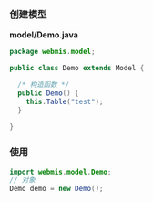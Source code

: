 ### 创建模型
**model/Demo.java**
```java
package webmis.model;

public class Demo extends Model {

  /* 构造函数 */
  public Demo() {
    this.Table("test");
  }
  
}
```

### 使用
```java
import webmis.model.Demo;
// 对象
Demo demo = new Demo();
```
